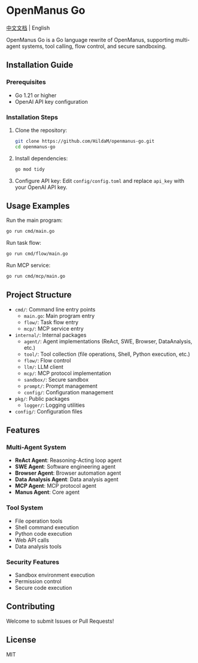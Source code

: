 # OpenManus Go

[中文文档](README_zh.md) | English

OpenManus Go is a Go language rewrite of OpenManus, supporting multi-agent systems, tool calling, flow control, and secure sandboxing.

## Installation Guide

### Prerequisites
- Go 1.21 or higher
- OpenAI API key configuration

### Installation Steps
1. Clone the repository:
   ```bash
   git clone https://github.com/HildaM/openmanus-go.git
   cd openmanus-go
   ```

2. Install dependencies:
   ```bash
   go mod tidy
   ```

3. Configure API key:
   Edit `config/config.toml` and replace `api_key` with your OpenAI API key.

## Usage Examples

Run the main program:
```bash
go run cmd/main.go
```

Run task flow:
```bash
go run cmd/flow/main.go
```

Run MCP service:
```bash
go run cmd/mcp/main.go
```

## Project Structure
- `cmd/`: Command line entry points
  - `main.go`: Main program entry
  - `flow/`: Task flow entry
  - `mcp/`: MCP service entry
- `internal/`: Internal packages
  - `agent/`: Agent implementations (ReAct, SWE, Browser, DataAnalysis, etc.)
  - `tool/`: Tool collection (file operations, Shell, Python execution, etc.)
  - `flow/`: Flow control
  - `llm/`: LLM client
  - `mcp/`: MCP protocol implementation
  - `sandbox/`: Secure sandbox
  - `prompt/`: Prompt management
  - `config/`: Configuration management
- `pkg/`: Public packages
  - `logger/`: Logging utilities
- `config/`: Configuration files

## Features

### Multi-Agent System
- **ReAct Agent**: Reasoning-Acting loop agent
- **SWE Agent**: Software engineering agent
- **Browser Agent**: Browser automation agent
- **Data Analysis Agent**: Data analysis agent
- **MCP Agent**: MCP protocol agent
- **Manus Agent**: Core agent

### Tool System
- File operation tools
- Shell command execution
- Python code execution
- Web API calls
- Data analysis tools

### Security Features
- Sandbox environment execution
- Permission control
- Secure code execution

## Contributing
Welcome to submit Issues or Pull Requests!

## License
MIT
